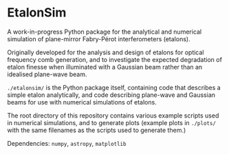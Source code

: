 # EtalonSim

A work-in-progress Python package for the analytical and numerical simulation of plane-mirror
Fabry-Pérot interferometers (etalons).

Originally developed for the analysis and design of etalons for optical frequency comb generation,
and to investigate the expected degradation of etalon finesse when illuminated with a Gaussian beam
rather than an idealised plane-wave beam.

`./etalonsim/` is the Python package itself, containing code that describes a simple etalon analytically,
and code describing plane-wave and Gaussian beams for use with numerical simulations of etalons.

The root directory of this repository contains various example scripts used in numerical simulations,
and to generate plots (example plots in `./plots/` with the same filenames as the scripts used to
generate them.)

Dependencies: `numpy`, `astropy`, `matplotlib`